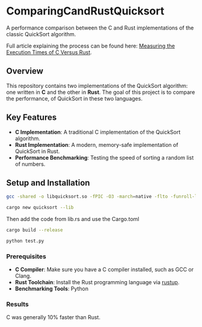 # ComparingCandRustQuicksort

A performance comparison between the C and Rust implementations of the classic QuickSort algorithm.

Full article explaining the process can be found here: [Measuring the Execution Times of C Versus Rust](https://medium.com/data-science/measuring-the-execution-times-of-c-versus-rust-bc45c577052a). 

## Overview

This repository contains two implementations of the QuickSort algorithm: one written in **C** and the other in **Rust**. The goal of this project is to compare the performance, of QuickSort in these two languages.

## Key Features

- **C Implementation**: A traditional C implementation of the QuickSort algorithm.
- **Rust Implementation**: A modern, memory-safe implementation of QuickSort in Rust.
- **Performance Benchmarking**: Testing the speed of sorting a random list of numbers.


## Setup and Installation

```bash
gcc -shared -o libquicksort.so -fPIC -O3 -march=native -flto -funroll-loops quicksort.c
```

```bash
cargo new quicksort --lib
```
Then add the code from lib.rs and use the Cargo.toml
```bash
cargo build --release
```

```bash
python test.py
```

### Prerequisites

- **C Compiler**: Make sure you have a C compiler installed, such as GCC or Clang.
- **Rust Toolchain**: Install the Rust programming language via [rustup](https://rustup.rs/).
- **Benchmarking Tools**: Python


### Results

C was generally 10% faster than Rust.

